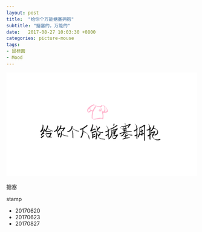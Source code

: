 ```yaml
---
layout: post
title:  "给你个万能搪塞拥抱"
subtitle: "搪塞的，万能的"
date:   2017-08-27 10:03:30 +0800
categories: picture-mouse
tags: 
- 鼠标画
- Mood
---
```


![](/img/post/20170827_给你个万能搪塞拥抱.png)

搪塞

stamp
- 20170620
- 20170623
- 20170827
